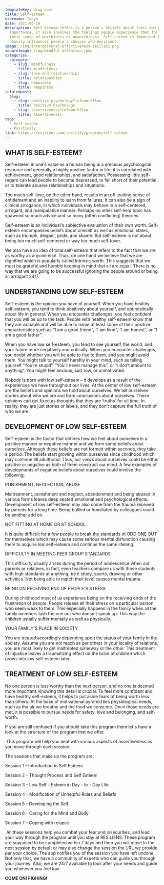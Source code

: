```yaml
---
templateKey: blog-post
title: Self-esteem
username: Tanya
date: 2021-06-10
description: Self-esteem refers to a person's beliefs about their own worth and
  importance. It also involves the feelings people experience that follow from
  their sense of worthiness or unworthiness. Self-esteem is important because it
  heavily influences people's choices and decisions.
image: /img/interpersonal-effectiveness-skills01.png
squareimage: /img/mindful-attention.jpeg
categories:
  category:
    - slug: mindfulness
      title: mindfulness
    - slug: love-and-relationships
      title: Relationships
    - slug: happiness
      title: happiness
relatedpost:
  blog:
    - slug: positive-psychology?ref=workflow
      title: Positive Psychology
    - slug: assertiveness?ref=workflow
      title: Assertiveness
tags:
  - Self-esteem
  - Positivity
link: https://resiliens.com/resilify/program/self-esteem
---
```

<!--StartFragment-->

## **WHAT IS SELF-ESTEEM?**

Self-esteem in one's value as a human being is a precious psychological resource and generally a highly positive factor in life; it is correlated with achievement, good relationships, and satisfaction. Possessing little self-regard can lead people to become depressed, to fall short of their potential, or to tolerate abusive relationships and situations.

Too much self-love, on the other hand, results in an off-putting sense of entitlement and an inability to learn from failures. It can also be a sign of clinical [](https://www.psychologytoday.com/us/basics/narcissism "Psychology Today looks at narcissism")arrogance, in which individuals may behave in a self-centered, arrogant, and manipulative manner. Perhaps no other self-help topic has spawned so much advice and so many (often conflicting) theories.

Self-esteem is an individual's subjective evaluation of their own worth. Self-esteem encompasses beliefs about oneself as well as emotional states, such as triumph, despair, pride, and shame. But self-esteem is not about being too much self-centered or way too much self-lover.

We also have an idea of total self-esteem that refers to the fact that we are as worthy as anyone else. Thus, on one hand we believe that we are dignified which is popularly called Intrinsic worth. This suggests that we must be grateful and humble keeping in mind that all are equal. There is no way that we are going to be successful ignoring the people around or being all arrogant 24/7.

## **UNDERSTANDING LOW SELF-ESTEEM**

Self-esteem is the opinion you have of yourself. When you have healthy self-esteem, you tend to think positively about yourself, and optimistically about life in general. When you encounter challenges, you feel confident that you will be up to the task. People with healthy self-esteem know that they are valuable and will be able to name at least some of their positive characteristics such as “I am a good friend”, “I am kind”, “I am honest”, or “I am a good father”.

When you have low self-esteem, you tend to see yourself, the world, and your future more negatively and critically. When you encounter challenges, you doubt whether you will be able to rise to them, and you might avoid them. You might talk to yourself harshly in your mind, such as telling yourself “You’re stupid”, “You’ll never manage this”, or “I don’t amount to anything”. You might feel anxious, sad, low, or unmotivated.

Nobody is born with low self-esteem – it develops as a result of the experiences we have throughout our lives. At the center of low self-esteem are the beliefs and opinions we hold about ourselves. We tell ourselves stories about who we are and form conclusions about ourselves. These opinions can get fixed as thoughts that they are ‘truths’ for all time. In reality, they are just stories or labels, and they don’t capture the full truth of who we are.

## **DEVELOPMENT OF LOW SELF-ESTEEM**

Self-esteem is the factor that defines how we feel about ourselves in a positive manner or negative manner and we form some beliefs about ourselves. Although these beliefs are not formed within seconds, they take a period. The beliefs start growing within ourselves since childhood which may continue till adulthood. Thus, our views about ourselves could be either positive or negative as both of them construct our mind. A few examples of developments of negative beliefs about ourselves could involve the following;

PUNISHMENT, NEGLECTION, ABUSE

Maltreatment, punishment and neglect, abandonment and being abused in various forms leaves deep seated emotional and psychological effects. Development of low self-esteem may also come from the trauma received by parents for a long time. Being bullied or humiliated by colleagues could be another add on.

NOT FITTING AT HOME OR AT SCHOOL

It is quite difficult for a few people to break the standards of ODD ONE OUT for themselves which may cause some serious mental disfunction causing them to acquire low self-esteem and continue the same lifelong.

DIFFICULTY IN MEETING PEER GROUP STANDARDS

This difficulty usually arises during the period of adolescence when our parents or relatives, in fact, even teachers compare us with those students with high standards at anything, be it study, sports, drawing or other activities. Not being able to match their level causes mental trauma.

BEING ON RECEIVING END OF PEOPLE'S STRESS

During childhood most of us experience being on the receiving ends of the frustration of people. People release all their stress on a particular person who seem weak to them. This especially happens in the family when all the family members lash the one out who doesn't speak up. This way the children usually suffer mentally as well as physically.

YOUR FAMILY'S PLACE IN SOCIETY

You are treated accordingly depending upon the status of your family in the society. Assume you are not reach as per others in your locality of relations, you are most likely to get maltreated someway or the other. This treatment of injustice leaves a traumatizing effect on the brain of children which grows into low self-esteem later.

## **TREATMENT OF LOW SELF-ESTEEM**

No one person is less worthy than the next person, and no one is deemed more important. Knowing this detail is crucial. To feel more confident and have healthy self-esteem, it helps to put aside fears of being worth less than others. At the base of  motivational pyramid lies physiological needs, such as the air we breathe and the food we consume. Once those needs are met, it is possible to pursue needs for safety, love and belonging, and self-worth.

If you are still confused if you should take this program them let's have a look at the structure of the program that we offer. 

 This program will help you deal with various aspects of assertiveness as you move through each session.

The sessions that make up the program are: 

Session 1 - Introduction to Self Esteem

Session 2 - Thought Process and Self Esteem

Session 3 - Low Self - Esteem in Day - to - Day Life

Session 4 - Modification of Unhelpful Rules and Beliefs

Session 5 - Developing the Self

Session 6 - Caring for the Mind and Body

Session 7 - Coping with relapse

 All these sessions help you combat your fear and insecurities, and lead your way through the program until you stay at RESILIENS. These program are supposed to be completed within 7 days and then you will move to the next session by default or may also change the session the URL we provide par your choice. The app notifies you of the session you have left undone. Not only that, we have a community of experts who can guide you through your journey. Also, we are 24/7 available to look after your needs and guide you whenever you feel low.

**COME ON! FIGHING!**

<!--EndFragment-->